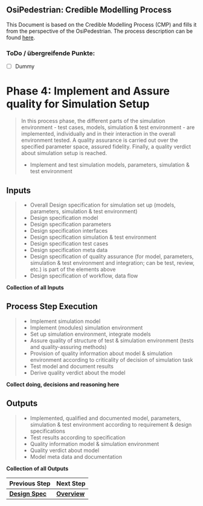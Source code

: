 ## OsiPedestrian: Credible Modelling Process
This Document is based on the Credible Modelling Process (CMP) and fills it from the perspective of the OsiPedestrian. The process description can be found [here](https://gitlab.sl4to5.de/deliverables/credible-simulation-process/credible-simulation-process/-/blob/0182678762e6e3f9910246913259ae5c9fa7313b/credible_simulation_process.md#introduction).

### ToDo / übergreifende Punkte:
* [ ] Dummy


# Phase 4: Implement and Assure quality for Simulation Setup

> In this process phase, the different parts of the simulation environment - test cases, models, simulation & test environment - are implemented, individually and in their interaction in the overall environment tested. A quality assurance is carried out over the specified parameter space, assured fidelity. Finally, a quality verdict about simulation setup is reached.
> 
> * Implement and test simulation models, parameters, simulation & test environment

## Inputs

> * Overall Design specification for simulation set up (models, parameters, simulation & test environment)
> * Design specification model
> * Design specification parameters
> * Design specification interfaces
> * Design specification simulation & test environment
> * Design specification test cases
> * Design specification meta data
> * Design specification of quality assurance (for model, parameters, simulation & test environment and integration; can be test, review, etc.) is part of the elements above
> * Design specification of workflow, data flow

**Collection of all Inputs**



## Process Step Execution

> * Implement simulation model
> * Implement (modules) simulation environment
> * Set up simulation environment, integrate models
> * Assure quality of structure of test & simulation environment (tests and quality-assuring methods)
> * Provision of quality information about model & simulation environment according to criticality of decision of simulation task
> * Test model and document results
> * Derive quality verdict about the model

**Collect doing, decisions and reasoning here**


## Outputs

> * Implemented, qualified and documented model, parameters, simulation & test environment according to requirement & design specifications
> * Test results according to specification
> * Quality information model & simulation environment
> * Quality verdict about model
> * Model meta data and documentation

**Collection of all Outputs**

| Previous Step | Next Step |
| ------ | ------ |
| [**Design Spec**](Documentation/CMP_Phase3_DesignSpec.md) | [**Overview**](../../tree/master) |
